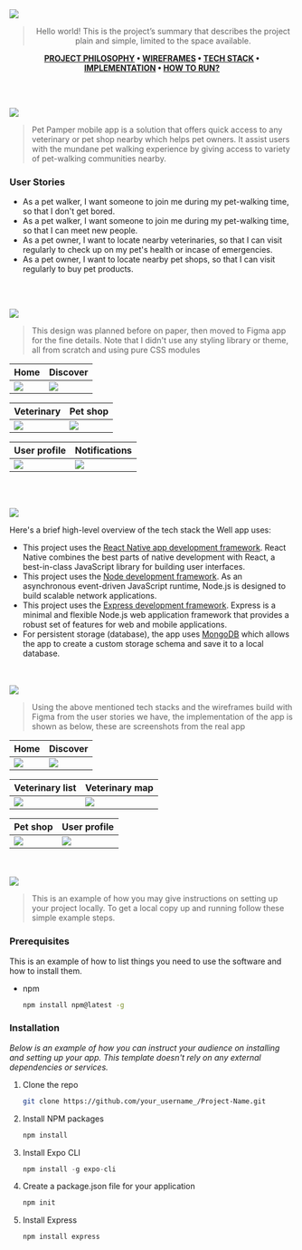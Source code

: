 <img src="./readme/title1.svg"/>

<div align="center">

> Hello world! This is the project’s summary that describes the project plain and simple, limited to the space available. 

**[PROJECT PHILOSOPHY](https://github.com/julescript/well_app#-project-philosophy) • [WIREFRAMES](https://github.com/julescript/well_app#-wireframes) • [TECH STACK](https://github.com/julescript/well_app#-tech-stack) • [IMPLEMENTATION](https://github.com/julescript/well_app#-impplementation) • [HOW TO RUN?](https://github.com/julescript/well_app#-how-to-run)**

</div>

<br><br>


<img src="./readme/title2.svg"/>

> Pet Pamper mobile app is a solution that offers quick access to any veterinary or pet shop nearby which helps pet owners. It assist users with the mundane pet walking experience by giving access to variety of pet-walking communities nearby. 
> 


### User Stories
- As a pet walker, I want someone to join me during my pet-walking time, so that I don't get bored.
- As a pet walker, I want someone to join me during my pet-walking time, so that I can meet new people.
- As a pet owner, I want to locate nearby veterinaries, so that I can visit regularly to check up on my pet's health or incase of emergencies.
- As a pet owner, I want to locate nearby pet shops, so that I can visit regularly to buy pet products.


<br><br>

<img src="./readme/title3.svg"/>

> This design was planned before on paper, then moved to Figma app for the fine details.
Note that I didn't use any styling library or theme, all from scratch and using pure CSS modules

| Home  | Discover  |
| -----------------| -----|
| <img src="./readme/Home_page.PNG"/> | <img src="./readme/Discover_page.PNG"/> |

| Veterinary  | Pet shop  |
| -----------------| -----|
| <img src="./readme/Veterinary_page.PNG"/> | <img src="./readme/Pet_shop_page.PNG"/> |

| User profile  | Notifications  |
| -----------------| -----|
| <img src="./readme/Profile_page.PNG"/> | <img src="./readme/Notification_page.PNG"/> |

<br><br>

<img src="./readme/title4.svg"/>

Here's a brief high-level overview of the tech stack the Well app uses:

- This project uses the [React Native app development framework](https://reactnative.dev/). React Native combines the best parts of native development with React, a best-in-class JavaScript library for building user interfaces.
- This project uses the [Node development framework](https://nodejs.org/). As an asynchronous event-driven JavaScript runtime, Node.js is designed to build scalable network applications.
- This project uses the [Express development framework](https://expressjs.com/). Express is a minimal and flexible Node.js web application framework that provides a robust set of features for web and mobile applications.
- For persistent storage (database), the app uses [MongoDB](https://www.mongodb.com/) which allows the app to create a custom storage schema and save it to a local database.



<br><br>
<img src="./readme/title5.svg"/>

> Using the above mentioned tech stacks and the wireframes build with Figma from the user stories we have, the implementation of the app is shown as below, these are screenshots from the real app

| Home  | Discover  |
| -----------------| -----|
| <img src="./readme/Home_page_app.PNG"/> | <img src="./readme/Discover_page_app.PNG"/> |

| Veterinary list  | Veterinary map  |
| -----------------| -----|
| <img src="./readme/Veterinary_page_list.PNG"/> | <img src="./readme/Veterinary_page_map.PNG"/> |

| Pet shop  | User profile  |
| -----------------| -----|
| <img src="./readme/Pet_shop_page_list.PNG"/> | <img src="./readme/Profile_page_app.PNG"/> |

<br><br>
<img src="./readme/title6.svg"/>


> This is an example of how you may give instructions on setting up your project locally.
To get a local copy up and running follow these simple example steps.

### Prerequisites

This is an example of how to list things you need to use the software and how to install them.
* npm
  ```sh
  npm install npm@latest -g
  ```

### Installation

_Below is an example of how you can instruct your audience on installing and setting up your app. This template doesn't rely on any external dependencies or services._


1. Clone the repo
   ```sh
   git clone https://github.com/your_username_/Project-Name.git
   ```
2. Install NPM packages
   ```sh
   npm install
   ```
3. Install Expo CLI
   ```js
   npm install -g expo-cli
   ```
4. Create a package.json file for your application
   ```js
   npm init
   ```
5. Install Express
   ```js
   npm install express
   ```

